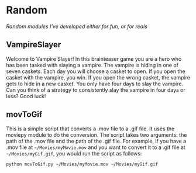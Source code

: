 # Random
*Random modules I've developed either for fun, or for reals*

## VampireSlayer
Welcome to Vampire Slayer! In this brainteaser game you are a hero who has been tasked with slaying a vampire. The vampire is hiding in one of seven caskets. Each day you will choose a casket to open. If you open the casket with the vampire, you win. If you open the wrong casket, the vampire gets to hide in a new casket. You only have four days to slay the vampire. Can you think of a strategy to consistently slay the vampire in four days or less? Good luck!

## movToGif
This is a simple script that converts a .mov file to a .gif file. It uses the moviepy module to do the conversion. The script takes two arguments: the path of the .mov file and the path of the .gif file. For example, if you have a .mov file at `~/Movies/myMovie.mov` and you want to convert it to a .gif file at `~/Movies/myGif.gif`, you would run the script as follows:

```
python movToGif.py ~/Movies/myMovie.mov ~/Movies/myGif.gif
```